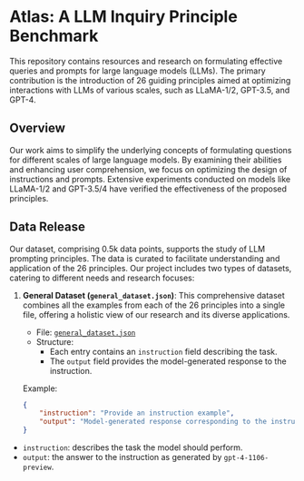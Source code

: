 # Atlas: A LLM Inquiry Principle Benchmark

This repository contains resources and research on formulating effective queries and prompts for large language models (LLMs). The primary contribution is the introduction of 26 guiding principles aimed at optimizing interactions with LLMs of various scales, such as LLaMA-1/2, GPT-3.5, and GPT-4.

## Overview

Our work aims to simplify the underlying concepts of formulating questions for different scales of large language models. By examining their abilities and enhancing user comprehension, we focus on optimizing the design of instructions and prompts. Extensive experiments conducted on models like LLaMA-1/2 and GPT-3.5/4 have verified the effectiveness of the proposed principles. 

## Data Release

Our dataset, comprising 0.5k data points, supports the study of LLM prompting principles. The data is curated to facilitate understanding and application of the 26 principles. 
Our project includes two types of datasets, catering to different needs and research focuses:

1. **General Dataset (`general_dataset.json`)**: This comprehensive dataset combines all the examples from each of the 26 principles into a single file, offering a holistic view of our research and its diverse applications.

   - File: [`general_dataset.json`](./general_dataset.json)
   - Structure:
     - Each entry contains an `instruction` field describing the task.
     - The `output` field provides the model-generated response to the instruction.

   Example:
   ```json
   {
       "instruction": "Provide an instruction example",
       "output": "Model-generated response corresponding to the instruction"
   }

- `instruction`: describes the task the model should perform.
- `output`: the answer to the instruction as generated by `gpt-4-1106-preview`.




